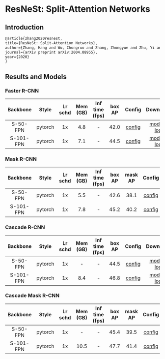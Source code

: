 # ResNeSt: Split-Attention Networks

## Introduction

```latex
@article{zhang2020resnest,
title={ResNeSt: Split-Attention Networks},
author={Zhang, Hang and Wu, Chongruo and Zhang, Zhongyue and Zhu, Yi and Zhang, Zhi and Lin, Haibin and Sun, Yue and He, Tong and Muller, Jonas and Manmatha, R. and Li, Mu and Smola, Alexander},
journal={arXiv preprint arXiv:2004.08955},
year={2020}
}
```

## Results and Models

### Faster R-CNN

|    Backbone     |  Style  | Lr schd | Mem (GB) | Inf time (fps) | box AP | Config | Download |
| :-------------: | :-----: | :-----: | :------: | :------------: | :----: | :------: | :--------: |
|S-50-FPN       | pytorch |   1x   |   4.8  |   -           | 42.0 |[config](https://github.com/open-mmlab/mmdetection/tree/master/configs/resnest/faster_rcnn_s50_fpn_syncbn-backbone+head_mstrain-range_1x_coco.py) | [model](http://download.openmmlab.com/mmdetection/v2.0/resnest/faster_rcnn_s50_fpn_syncbn-backbone+head_mstrain-range_1x_coco/faster_rcnn_s50_fpn_syncbn-backbone+head_mstrain-range_1x_coco_20200926_125502-20289c16.pth) &#124; [log](http://download.openmmlab.com/mmdetection/v2.0/resnest/faster_rcnn_s50_fpn_syncbn-backbone+head_mstrain-range_1x_coco/faster_rcnn_s50_fpn_syncbn-backbone+head_mstrain-range_1x_coco-20200926_125502.log.json) |
|S-101-FPN       | pytorch |   1x   |   7.1  |   -           | 44.5 |[config](https://github.com/open-mmlab/mmdetection/tree/master/configs/resnest/faster_rcnn_s101_fpn_syncbn-backbone+head_mstrain-range_1x_coco.py) | [model](http://download.openmmlab.com/mmdetection/v2.0/resnest/faster_rcnn_s101_fpn_syncbn-backbone+head_mstrain-range_1x_coco/faster_rcnn_s101_fpn_syncbn-backbone+head_mstrain-range_1x_coco_20201006_021058-421517f1.pth) &#124; [log](http://download.openmmlab.com/mmdetection/v2.0/resnest/faster_rcnn_s101_fpn_syncbn-backbone+head_mstrain-range_1x_coco/faster_rcnn_s101_fpn_syncbn-backbone+head_mstrain-range_1x_coco-20201006_021058.log.json) |

### Mask R-CNN

|    Backbone     |  Style  | Lr schd | Mem (GB) | Inf time (fps) | box AP | mask AP | Config | Download |
| :-------------: | :-----: | :-----: | :------: | :------------: | :----: | :-----: | :------: | :--------: |
|S-50-FPN       | pytorch |    1x   |   5.5  |      -         | 42.6 | 38.1 |[config](https://github.com/open-mmlab/mmdetection/tree/master/configs/resnest/mask_rcnn_s50_fpn_syncbn-backbone+head_mstrain_1x_coco.py) | [model](http://download.openmmlab.com/mmdetection/v2.0/resnest/mask_rcnn_s50_fpn_syncbn-backbone+head_mstrain_1x_coco/mask_rcnn_s50_fpn_syncbn-backbone+head_mstrain_1x_coco_20200926_125503-8a2c3d47.pth) &#124; [log](http://download.openmmlab.com/mmdetection/v2.0/resnest/mask_rcnn_s50_fpn_syncbn-backbone+head_mstrain_1x_coco/mask_rcnn_s50_fpn_syncbn-backbone+head_mstrain_1x_coco-20200926_125503.log.json) |
|S-101-FPN       | pytorch |    1x   |   7.8  |      -         | 45.2 | 40.2 |[config](https://github.com/open-mmlab/mmdetection/tree/master/configs/resnest/mask_rcnn_s101_fpn_syncbn-backbone+head_mstrain_1x_coco.py) | [model](http://download.openmmlab.com/mmdetection/v2.0/resnest/mask_rcnn_s101_fpn_syncbn-backbone+head_mstrain_1x_coco/mask_rcnn_s101_fpn_syncbn-backbone+head_mstrain_1x_coco_20201005_215831-af60cdf9.pth) &#124; [log](http://download.openmmlab.com/mmdetection/v2.0/resnest/mask_rcnn_s101_fpn_syncbn-backbone+head_mstrain_1x_coco/mask_rcnn_s101_fpn_syncbn-backbone+head_mstrain_1x_coco-20201005_215831.log.json) |

### Cascade R-CNN

|    Backbone     |  Style  | Lr schd | Mem (GB) | Inf time (fps) | box AP | Config | Download |
| :-------------: | :-----: | :-----: | :------: | :------------: | :----: | :------: | :--------: |
|S-50-FPN       | pytorch |   1x   |   -    |   -           |  44.5  |[config](https://github.com/open-mmlab/mmdetection/tree/master/configs/resnest/cascade_rcnn_s50_fpn_syncbn-backbone+head_mstrain-range_1x_coco.py) | [model](http://download.openmmlab.com/mmdetection/v2.0/resnest/cascade_rcnn_s50_fpn_syncbn-backbone+head_mstrain-range_1x_coco/cascade_rcnn_s50_fpn_syncbn-backbone+head_mstrain-range_1x_coco_20201122_213640-763cc7b5.pth) &#124; [log](http://download.openmmlab.com/mmdetection/v2.0/resnest/cascade_rcnn_s101_fpn_syncbn-backbone+head_mstrain-range_1x_coco/cascade_rcnn_s101_fpn_syncbn-backbone+head_mstrain-range_1x_coco-20201005_113242.log.json) |
|S-101-FPN       | pytorch |   1x   |   8.4  |   -           |  46.8  |[config](https://github.com/open-mmlab/mmdetection/tree/master/configs/resnest/cascade_rcnn_s101_fpn_syncbn-backbone+head_mstrain-range_1x_coco.py) | [model](http://download.openmmlab.com/mmdetection/v2.0/resnest/cascade_rcnn_s101_fpn_syncbn-backbone+head_mstrain-range_1x_coco/cascade_rcnn_s101_fpn_syncbn-backbone+head_mstrain-range_1x_coco_20201005_113242-b9459f8f.pth) &#124; [log](http://download.openmmlab.com/mmdetection/v2.0/resnest/cascade_rcnn_s50_fpn_syncbn-backbone+head_mstrain-range_1x_coco/cascade_rcnn_s50_fpn_syncbn-backbone+head_mstrain-range_1x_coco-20201122_213640.log.json) |

### Cascade Mask R-CNN

|    Backbone     |  Style  | Lr schd | Mem (GB) | Inf time (fps) | box AP | mask AP | Config | Download |
| :-------------: | :-----: | :-----: | :------: | :------------: | :----: | :-----: | :------: | :--------: |
|S-50-FPN       | pytorch |    1x   |   -    |      -         | 45.4 | 39.5 |[config](https://github.com/open-mmlab/mmdetection/tree/master/configs/resnest/cascade_mask_rcnn_s50_fpn_syncbn-backbone+head_mstrain_1x_coco.py) | [model](http://download.openmmlab.com/mmdetection/v2.0/resnest/cascade_mask_rcnn_s50_fpn_syncbn-backbone+head_mstrain_1x_coco/cascade_mask_rcnn_s50_fpn_syncbn-backbone+head_mstrain_1x_coco_20201122_104428-99eca4c7.pth) &#124; [log](http://download.openmmlab.com/mmdetection/v2.0/resnest/cascade_mask_rcnn_s50_fpn_syncbn-backbone+head_mstrain_1x_coco/cascade_mask_rcnn_s50_fpn_syncbn-backbone+head_mstrain_1x_coco-20201122_104428.log.json) |
|S-101-FPN       | pytorch |    1x   |  10.5  |      -         | 47.7 | 41.4 |[config](https://github.com/open-mmlab/mmdetection/tree/master/configs/resnest/cascade_mask_rcnn_s101_fpn_syncbn-backbone+head_mstrain_1x_coco.py) | [model](http://download.openmmlab.com/mmdetection/v2.0/resnest/cascade_mask_rcnn_s101_fpn_syncbn-backbone+head_mstrain_1x_coco/cascade_mask_rcnn_s101_fpn_syncbn-backbone+head_mstrain_1x_coco_20201005_113243-42607475.pth) &#124; [log](http://download.openmmlab.com/mmdetection/v2.0/resnest/cascade_mask_rcnn_s101_fpn_syncbn-backbone+head_mstrain_1x_coco/cascade_mask_rcnn_s101_fpn_syncbn-backbone+head_mstrain_1x_coco-20201005_113243.log.json) |
